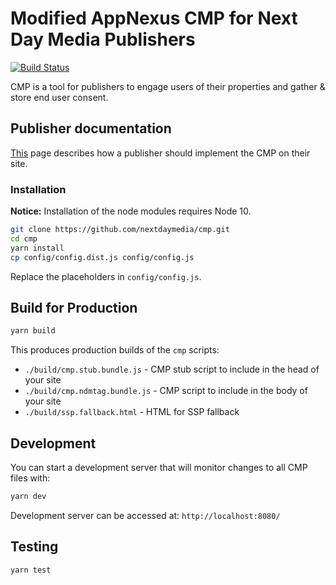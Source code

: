 # Modified AppNexus CMP for Next Day Media Publishers

[![Build Status](https://travis-ci.org/nextdaymedia/cmp.svg?branch=master)](https://travis-ci.org/nextdaymedia/cmp)

CMP is a tool for publishers to engage users of their properties and gather & store end user consent.

## Publisher documentation
[This](docs/README.md) page describes how a publisher should implement the CMP on their site.

### Installation

**Notice:** Installation of the node modules requires Node 10.

```sh
git clone https://github.com/nextdaymedia/cmp.git
cd cmp
yarn install
cp config/config.dist.js config/config.js
```

Replace the placeholders in `config/config.js`.

## Build for Production

```sh
yarn build
```

This produces production builds of the `cmp` scripts:
+ `./build/cmp.stub.bundle.js` - CMP stub script to  include in the head of your site
+ `./build/cmp.ndmtag.bundle.js` - CMP script to include in the body of your site
+ `./build/ssp.fallback.html` - HTML for SSP fallback

## Development
You can start a development server that will monitor changes to all CMP files with:
```sh
yarn dev
```

Development server can be accessed at:
`http://localhost:8080/`

## Testing

```sh
yarn test
```
